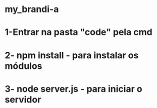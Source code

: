# my_brandi-a
# 1-Entrar na pasta "code" pela cmd
# 2- npm install - para instalar os módulos
# 3- node server.js - para iniciar o servidor
